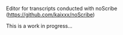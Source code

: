 Editor for transcripts conducted with noScribe (https://github.com/kaixxx/noScribe)

This is a work in progress...